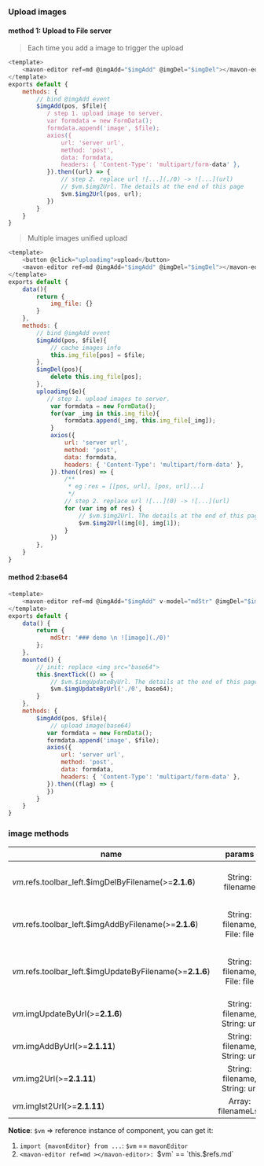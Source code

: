 ### Upload images

#### method 1: Upload to File server

> Each time you add a image to trigger the upload
```javascript
<template>
    <mavon-editor ref=md @imgAdd="$imgAdd" @imgDel="$imgDel"></mavon-editor>
</template>
exports default {
    methods: {
        // bind @imgAdd event
        $imgAdd(pos, $file){
           / step 1. upload image to server.
           var formdata = new FormData();
           formdata.append('image', $file);
           axios({
               url: 'server url',
               method: 'post',
               data: formdata,
               headers: { 'Content-Type': 'multipart/form-data' },
           }).then((url) => {
               // step 2. replace url ![...](./0) -> ![...](url)
               // $vm.$img2Url. The details at the end of this page
               $vm.$img2Url(pos, url);
           })
        }
    }
}
```

> Multiple images unified upload
```javascript
<template>
    <button @click="uploadimg">upload</button>
    <mavon-editor ref=md @imgAdd="$imgAdd" @imgDel="$imgDel"></mavon-editor>
</template>
exports default {
    data(){
        return {
            img_file: {}
        }
    },
    methods: {
        // bind @imgAdd event
        $imgAdd(pos, $file){
            // cache images info
            this.img_file[pos] = $file;
        },
        $imgDel(pos){
            delete this.img_file[pos];
        },
        uploadimg($e){
           // step 1. upload images to server.
            var formdata = new FormData();
            for(var _img in this.img_file){
                formdata.append(_img, this.img_file[_img]);
            }
            axios({
                url: 'server url',
                method: 'post',
                data: formdata,
                headers: { 'Content-Type': 'multipart/form-data' },
            }).then((res) => {
                /**
                 * eg：res = [[pos, url], [pos, url]...]
                 */
                // step 2. replace url ![...](0) -> ![...](url)
                for (var img of res) {
                    // $vm.$img2Url. The details at the end of this page
                    $vm.$img2Url(img[0], img[1]);
                }
            })
        },
    }
}
```

#### method 2:base64

```javascript
<template>
    <mavon-editor ref=md @imgAdd="$imgAdd" v-model="mdStr" @imgDel="$imgDel"></mavon-editor>
</template>
exports default {
    data() {
        return {
            mdStr: '### demo \n ![image](./0)'
        };
    },
    mounted() {
        // init: replace <img src="base64">
        this.$nextTick(() => {
            // $vm.$imgUpdateByUrl. The details at the end of this page
            $vm.$imgUpdateByUrl('./0', base64);
        }
    },
    methods: {
        $imgAdd(pos, $file){
            // upload image(base64)
           var formdata = new FormData();
           formdata.append('image', $file);
           axios({
               url: 'server url',
               method: 'post',
               data: formdata,
               headers: { 'Content-Type': 'multipart/form-data' },
           }).then((flag) => {
           })
        }
    }
}
```

### image methods
| name      |            params         | describe      |
| ----------------   | :-----------------------------: | ---------------------------------------- |
| $vm.$refs.toolbar_left.$imgDelByFilename(>=**2.1.6**) |  String: filename | Delete the image by filename, return true if sucess, false otherwise, (and it will remove from `md` (>=**2.4.16**)) |
| $vm.$refs.toolbar_left.$imgAddByFilename(>=**2.1.6**) |  String: filename, File: file | Add the image by filename (The filename alias style must be "./filename"), return true if sucess, false otherwise |
| $vm.$refs.toolbar_left.$imgUpdateByFilename(>=**2.1.6**) |  String: filename, File: file | Update the image by filename(The filename alias style must be "./filename"), return true if sucess, false otherwise |
| $vm.$imgUpdateByUrl(>=**2.1.6**)    |  String: filename, String: url | Update filename to url(example: ./0 -> http://path/to/png/some.png) |
| $vm.$imgAddByUrl(>=**2.1.11**)    |  String: filename, String: url | Same as above |
| $vm.$img2Url(>=**2.1.11**)    |  String: filename, String: url | replace filename to url(example: `![h](./0)` -> `![h](http://path/to/png/some.png)`) |
| $vm.$imglst2Url(>=**2.1.11**)    |  Array: filenameLst | Same as above(filenameLst: [[filename, url], ...]) |

**Notice**: `$vm` => reference instance of component, you can get it:
1. `import {mavonEditor} from ...`: `$vm` == `mavonEditor`
2. `<mavon-editor ref=md ></mavon-editor>: `$vm` == `this.$refs.md`
